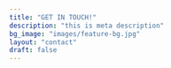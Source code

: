 ```yaml
---
title: "GET IN TOUCH!"
description: "this is meta description"
bg_image: "images/feature-bg.jpg"
layout: "contact"
draft: false
---
```

